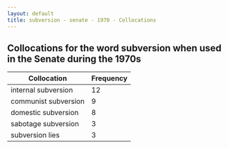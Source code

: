 ```yaml
---
layout: default
title: subversion - senate - 1970 - Collocations
---
```

## Collocations for the word **subversion** when used in the Senate during the 1970s

| Collocation | Frequency |
|--------------|----------------|
|internal subversion|12|
|communist subversion|9|
|domestic subversion|8|
|sabotage subversion|3|
|subversion lies|3|

